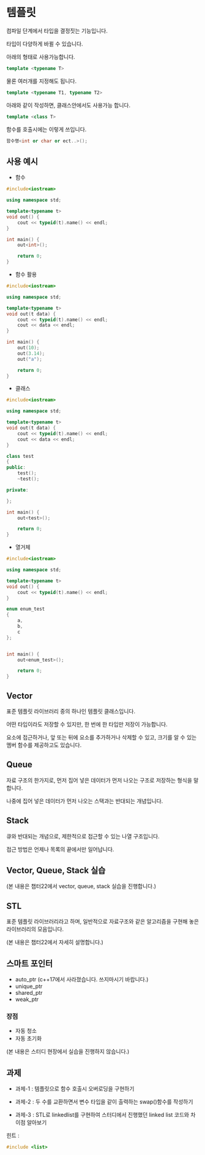 # 템플릿

컴파일 단계에서 타입을 결정짓는 기능입니다.

타입이 다양하게 바뀔 수 있습니다.

아래의 형태로 사용가능합니다.

```c++
template <typename T>
```

물론 여러개를 지정해도 됩니다.

```c++
template <typename T1, typename T2>
```

아래와 같이 작성하면,  클래스안에서도 사용가능 합니다.

```c++
template <class T>
```

함수를 호출시에는 이렇게 쓰입니다.

```c++
함수명<int or char or ect..>();
```

## 사용 예시

* 함수

```c++
#include<iostream>

using namespace std;

template<typename t>
void out() {
    cout << typeid(t).name() << endl;
}

int main() {
    out<int>();

    return 0;
}
```

* 함수 활용

```c++
#include<iostream>

using namespace std;

template<typename t>
void out(t data) {
    cout << typeid(t).name() << endl;
    cout << data << endl;
}

int main() {
    out(10);
    out(3.14);
    out("a");

    return 0;
}
```

* 클래스

```c++
#include<iostream>

using namespace std;

template<typename t>
void out(t data) {
    cout << typeid(t).name() << endl;
    cout << data << endl;
}

class test
{
public:
    test();
    ~test();

private:

};

int main() {
    out<test>();

    return 0;
}
```

* 열거체

```c++
#include<iostream>

using namespace std;

template<typename t>
void out() {
    cout << typeid(t).name() << endl;
}

enum enum_test
{
    a,
    b,
    c
};


int main() {
    out<enum_test>();

    return 0;
}
```

## Vector

표준 템플릿 라이브러리 중의 하나인 템플릿 클래스입니다.

어떤 타입이라도 저장할 수 있지만, 한 번에 한 타입만 저장이 가능합니다.

요소에 접근하거나, 앞 또는 뒤에 요소를 추가하거나 삭제할 수 있고, 크기를 알 수 있는 멤버 함수를 제공하고도 있습니다.

## Queue

자료 구조의 한가지로, 먼저 집어 넣은 데이터가 먼저 나오는 구조로 저장하는 형식을 말합니다.

나중에 집어 넣은 데이터가 먼저 나오는 스택과는 반대되는 개념입니다.

## Stack

큐와 반대되는 개념으로, 제한적으로 접근할 수 있는 나열 구조입니다.

접근 방법은 언제나 목록의 끝에서만 일어납니다.

## Vector, Queue, Stack 실습

(본 내용은 챕터22에서 vector, queue, stack 실습을 진행합니다.)

## STL

표준 템플릿 라이브러리라고 하며, 일반적으로 자료구조와 같은 알고리즘을 구현해 놓은 라이브러리의 모음입니다.

(본 내용은 챕터22에서 자세히 설명합니다.)

## 스마트 포인터

* auto_ptr (c++17에서 사라졌습니다. 쓰지마시기 바랍니다.)
* unique_ptr
* shared_ptr
* weak_ptr

### 장점

* 자동 청소
* 자동 초기화

(본 내용은 스터디 현장에서 실습을 진행하지 않습니다.)

## 과제

* 과제-1 : 템플릿으로 함수 호출시 오버로딩을 구현하기

* 과제-2 : 두 수를 교환하면서 변수 타입을 같이 출력하는 swap()함수를 작성하기

* 과제-3 : STL로 linkedlist를 구현하여 스터디에서 진행했던 linked list 코드와 차이점 알아보기

힌트 :

```c++
#include <list>
```
